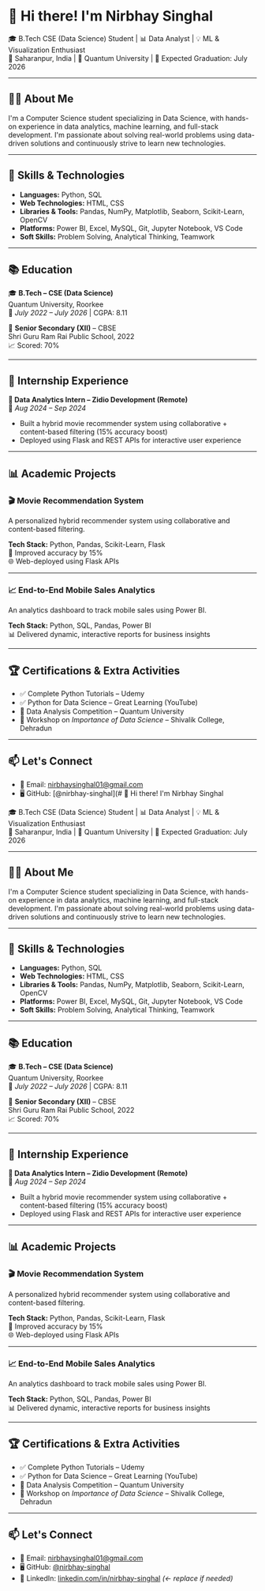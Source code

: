 # 👋 Hi there! I'm Nirbhay Singhal

🎓 B.Tech CSE (Data Science) Student | 📊 Data Analyst | 💡 ML & Visualization Enthusiast  
📍 Saharanpur, India | 🏫 Quantum University | 📅 Expected Graduation: July 2026

---

## 🧑‍💻 About Me

I'm a Computer Science student specializing in Data Science, with hands-on experience in data analytics, machine learning, and full-stack development. I'm passionate about solving real-world problems using data-driven solutions and continuously strive to learn new technologies.

---

## 🚀 Skills & Technologies

- **Languages:** Python, SQL  
- **Web Technologies:** HTML, CSS  
- **Libraries & Tools:** Pandas, NumPy, Matplotlib, Seaborn, Scikit-Learn, OpenCV  
- **Platforms:** Power BI, Excel, MySQL, Git, Jupyter Notebook, VS Code  
- **Soft Skills:** Problem Solving, Analytical Thinking, Teamwork  

---

## 📚 Education

🎓 **B.Tech – CSE (Data Science)**  
Quantum University, Roorkee  
📅 *July 2022 – July 2026* | CGPA: 8.11

🏫 **Senior Secondary (XII)** – CBSE  
Shri Guru Ram Rai Public School, 2022  
📈 Scored: 70%

---

## 💼 Internship Experience

**🔹 Data Analytics Intern – Zidio Development (Remote)**  
📅 *Aug 2024 – Sep 2024*  
- Built a hybrid movie recommender system using collaborative + content-based filtering (15% accuracy boost)  
- Deployed using Flask and REST APIs for interactive user experience

---

## 📊 Academic Projects

### 🎬 **Movie Recommendation System**
A personalized hybrid recommender system using collaborative and content-based filtering.

**Tech Stack:** Python, Pandas, Scikit-Learn, Flask  
🔧 Improved accuracy by 15%  
🌐 Web-deployed using Flask APIs

---

### 📈 **End-to-End Mobile Sales Analytics**
An analytics dashboard to track mobile sales using Power BI.

**Tech Stack:** Python, SQL, Pandas, Power BI  
📊 Delivered dynamic, interactive reports for business insights

---

## 🏆 Certifications & Extra Activities

- ✅ Complete Python Tutorials – Udemy  
- ✅ Python for Data Science – Great Learning (YouTube)  
- 🥈 Data Analysis Competition – Quantum University  
- 🧠 Workshop on *Importance of Data Science* – Shivalik College, Dehradun  

---

## 📫 Let's Connect

- 📧 Email: nirbhaysinghal01@gmail.com  
- 🖥️ GitHub: [@nirbhay-singhal](# 👋 Hi there! I'm Nirbhay Singhal

🎓 B.Tech CSE (Data Science) Student | 📊 Data Analyst | 💡 ML & Visualization Enthusiast  
📍 Saharanpur, India | 🏫 Quantum University | 📅 Expected Graduation: July 2026

---

## 🧑‍💻 About Me

I'm a Computer Science student specializing in Data Science, with hands-on experience in data analytics, machine learning, and full-stack development. I'm passionate about solving real-world problems using data-driven solutions and continuously strive to learn new technologies.

---

## 🚀 Skills & Technologies

- **Languages:** Python, SQL  
- **Web Technologies:** HTML, CSS  
- **Libraries & Tools:** Pandas, NumPy, Matplotlib, Seaborn, Scikit-Learn, OpenCV  
- **Platforms:** Power BI, Excel, MySQL, Git, Jupyter Notebook, VS Code  
- **Soft Skills:** Problem Solving, Analytical Thinking, Teamwork  

---

## 📚 Education

🎓 **B.Tech – CSE (Data Science)**  
Quantum University, Roorkee  
📅 *July 2022 – July 2026* | CGPA: 8.11

🏫 **Senior Secondary (XII)** – CBSE  
Shri Guru Ram Rai Public School, 2022  
📈 Scored: 70%

---

## 💼 Internship Experience

**🔹 Data Analytics Intern – Zidio Development (Remote)**  
📅 *Aug 2024 – Sep 2024*  
- Built a hybrid movie recommender system using collaborative + content-based filtering (15% accuracy boost)  
- Deployed using Flask and REST APIs for interactive user experience

---

## 📊 Academic Projects

### 🎬 **Movie Recommendation System**
A personalized hybrid recommender system using collaborative and content-based filtering.

**Tech Stack:** Python, Pandas, Scikit-Learn, Flask  
🔧 Improved accuracy by 15%  
🌐 Web-deployed using Flask APIs

---

### 📈 **End-to-End Mobile Sales Analytics**
An analytics dashboard to track mobile sales using Power BI.

**Tech Stack:** Python, SQL, Pandas, Power BI  
📊 Delivered dynamic, interactive reports for business insights

---

## 🏆 Certifications & Extra Activities

- ✅ Complete Python Tutorials – Udemy  
- ✅ Python for Data Science – Great Learning (YouTube)  
- 🥈 Data Analysis Competition – Quantum University  
- 🧠 Workshop on *Importance of Data Science* – Shivalik College, Dehradun  

---

## 📫 Let's Connect

- 📧 Email: nirbhaysinghal01@gmail.com  
- 🖥️ GitHub: [@nirbhay-singhal](https://github.com/nirbhay-singhal)  
- 🔗 LinkedIn: [linkedin.com/in/nirbhay-singhal](https://linkedin.com/in/nirbhay-singhal) *(← replace if needed)*


